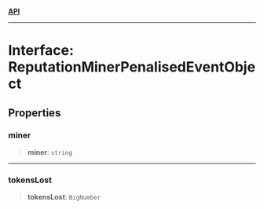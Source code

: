 [**API**](../../../README.md)

***

# Interface: ReputationMinerPenalisedEventObject

## Properties

### miner

> **miner**: `string`

***

### tokensLost

> **tokensLost**: `BigNumber`

